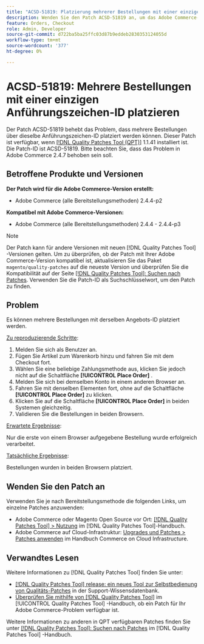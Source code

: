 ```yaml
---
title: "ACSD-51819: Platzierung mehrerer Bestellungen mit einer einzigen Anführungszeichen-ID"
description: Wenden Sie den Patch ACSD-51819 an, um das Adobe Commerce-Problem zu beheben, bei dem mehrere Bestellungen über dieselbe Angebots-ID platziert werden können.
feature: Orders, Checkout
role: Admin, Developer
source-git-commit: d722ba5ba25ffc03d87b9eddeb2830353124055d
workflow-type: tm+mt
source-wordcount: '377'
ht-degree: 0%

---
```


# ACSD-51819: Mehrere Bestellungen mit einer einzigen Anführungszeichen-ID platzieren

Der Patch ACSD-51819 behebt das Problem, dass mehrere Bestellungen über dieselbe Anführungszeichen-ID platziert werden können. Dieser Patch ist verfügbar, wenn [[!DNL Quality Patches Tool (QPT)]](https://experienceleague.adobe.com/en/docs/commerce-knowledge-base/kb/announcements/commerce-announcements/magento-quality-patches-released-new-tool-to-self-serve-quality-patches) 1.1.41 installiert ist. Die Patch-ID ist ACSD-51819. Bitte beachten Sie, dass das Problem in Adobe Commerce 2.4.7 behoben sein soll.

## Betroffene Produkte und Versionen

**Der Patch wird für die Adobe Commerce-Version erstellt:**

* Adobe Commerce (alle Bereitstellungsmethoden) 2.4.4-p2

**Kompatibel mit Adobe Commerce-Versionen:**

* Adobe Commerce (alle Bereitstellungsmethoden) 2.4.4 - 2.4.4-p3

>[!NOTE]
>
>Der Patch kann für andere Versionen mit neuen [!DNL Quality Patches Tool] -Versionen gelten. Um zu überprüfen, ob der Patch mit Ihrer Adobe Commerce-Version kompatibel ist, aktualisieren Sie das Paket `magento/quality-patches` auf die neueste Version und überprüfen Sie die Kompatibilität auf der Seite [[!DNL Quality Patches Tool]: Suchen nach Patches](https://experienceleague.adobe.com/tools/commerce-quality-patches/index.html). Verwenden Sie die Patch-ID als Suchschlüsselwort, um den Patch zu finden.

## Problem

Es können mehrere Bestellungen mit derselben Angebots-ID platziert werden.

<u>Zu reproduzierende Schritte</u>:

1. Melden Sie sich als Benutzer an.
1. Fügen Sie Artikel zum Warenkorb hinzu und fahren Sie mit dem Checkout fort.
1. Wählen Sie eine beliebige Zahlungsmethode aus, klicken Sie jedoch nicht auf die Schaltfläche **[!UICONTROL Place Order]** .
1. Melden Sie sich bei demselben Konto in einem anderen Browser an.
1. Fahren Sie mit denselben Elementen fort, ohne auf die Schaltfläche **[!UICONTROL Place Order]** zu klicken.
1. Klicken Sie auf die Schaltfläche **[!UICONTROL Place Order]** in beiden Systemen gleichzeitig.
1. Validieren Sie die Bestellungen in beiden Browsern.

<u>Erwartete Ergebnisse</u>:

Nur die erste von einem Browser aufgegebene Bestellung wurde erfolgreich verarbeitet.

<u>Tatsächliche Ergebnisse</u>:

Bestellungen wurden in beiden Browsern platziert.

## Wenden Sie den Patch an

Verwenden Sie je nach Bereitstellungsmethode die folgenden Links, um einzelne Patches anzuwenden:

* Adobe Commerce oder Magento Open Source vor Ort: [[!DNL Quality Patches Tool] > Nutzung](https://experienceleague.adobe.com/docs/commerce-operations/tools/quality-patches-tool/usage.html) im [!DNL Quality Patches Tool]-Handbuch.
* Adobe Commerce auf Cloud-Infrastruktur: [Upgrades und Patches > Patches anwenden](https://experienceleague.adobe.com/docs/commerce-cloud-service/user-guide/develop/upgrade/apply-patches.html) im Handbuch Commerce on Cloud Infrastructure.

## Verwandtes Lesen

Weitere Informationen zu [!DNL Quality Patches Tool] finden Sie unter:

* [[!DNL Quality Patches Tool] release: ein neues Tool zur Selbstbedienung von Qualitäts-Patches](https://experienceleague.adobe.com/en/docs/commerce-knowledge-base/kb/announcements/commerce-announcements/magento-quality-patches-released-new-tool-to-self-serve-quality-patches) in der Support-Wissensdatenbank.
* [Überprüfen Sie mithilfe von  [!DNL Quality Patches Tool]](/help/tools/quality-patches-tool/patches-available-in-qpt/check-patch-for-magento-issue-with-magento-quality-patches.md) im [!UICONTROL Quality Patches Tool] -Handbuch, ob ein Patch für Ihr Adobe Commerce-Problem verfügbar ist.


Weitere Informationen zu anderen in QPT verfügbaren Patches finden Sie unter [[!DNL Quality Patches Tool]: Suchen nach Patches](https://experienceleague.adobe.com/tools/commerce-quality-patches/index.html) im [!DNL Quality Patches Tool] -Handbuch.
